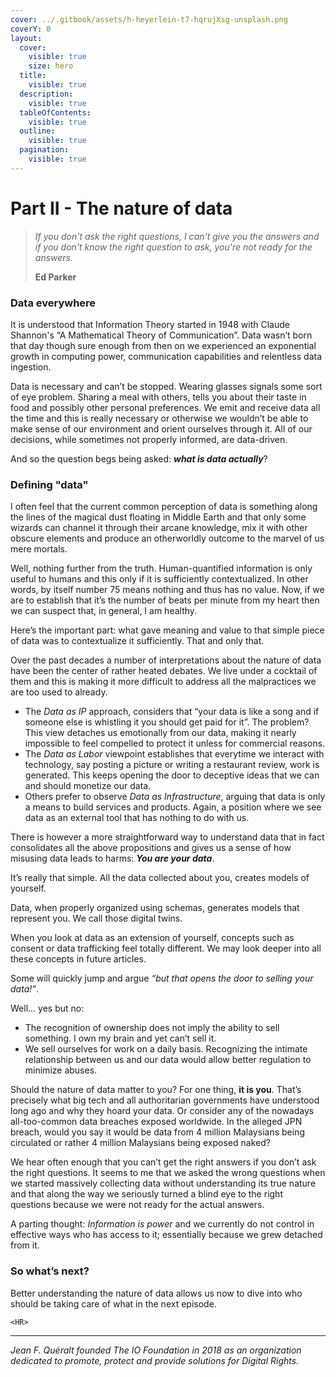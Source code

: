 ```yaml
---
cover: ../.gitbook/assets/h-heyerlein-t7-hqrujXsg-unsplash.png
coverY: 0
layout:
  cover:
    visible: true
    size: hero
  title:
    visible: true
  description:
    visible: true
  tableOfContents:
    visible: true
  outline:
    visible: true
  pagination:
    visible: true
---
```


# Part II - The nature of data

> _If you don't ask the right questions, I can't give you the answers and if you don't know the right question to ask, you're not ready for the answers._
>
> **Ed Parker**

### Data everywhere <a href="#id-133ccca4-bc7a-4a4c-90a4-e4a57df19183" id="id-133ccca4-bc7a-4a4c-90a4-e4a57df19183"></a>

It is understood that Information Theory started in 1948 with Claude Shannon's “A Mathematical Theory of Communication”. Data wasn’t born that day though sure enough from then on we experienced an exponential growth in computing power, communication capabilities and relentless data ingestion.

Data is necessary and can’t be stopped. Wearing glasses signals some sort of eye problem. Sharing a meal with others, tells you about their taste in food and possibly other personal preferences. We emit and receive data all the time and this is really necessary or otherwise we wouldn’t be able to make sense of our environment and orient ourselves through it. All of our decisions, while sometimes not properly informed, are data-driven.

And so the question begs being asked: _**what is data actually**_?

### Defining "data" <a href="#id-03208a70-254e-4d5d-b594-ad1a7b10914c" id="id-03208a70-254e-4d5d-b594-ad1a7b10914c"></a>

I often feel that the current common perception of data is something along the lines of the magical dust floating in Middle Earth and that only some wizards can channel it through their arcane knowledge, mix it with other obscure elements and produce an otherworldly outcome to the marvel of us mere mortals.

Well, nothing further from the truth. Human-quantified information is only useful to humans and this only if it is sufficiently contextualized. In other words, by itself number 75 means nothing and thus has no value. Now, if we are to establish that it’s the number of beats per minute from my heart then we can suspect that, in general, I am healthy.

Here’s the important part: what gave meaning and value to that simple piece of data was to contextualize it sufficiently. That and only that.

Over the past decades a number of interpretations about the nature of data have been the center of rather heated debates. We live under a cocktail of them and this is making it more difficult to address all the malpractices we are too used to already.

* The _Data as IP_ approach, considers that “your data is like a song and if someone else is whistling it you should get paid for it”. The problem? This view detaches us emotionally from our data, making it nearly impossible to feel compelled to protect it unless for commercial reasons.
* The _Data as Labor_ viewpoint establishes that everytime we interact with technology, say posting a picture or writing a restaurant review, work is generated. This keeps opening the door to deceptive ideas that we can and should monetize our data.
* Others prefer to observe _Data as Infrastructure_, arguing that data is only a means to build services and products. Again, a position where we see data as an external tool that has nothing to do with us.

There is however a more straightforward way to understand data that in fact consolidates all the above propositions and gives us a sense of how misusing data leads to harms: _**You are your data**_.

It’s really that simple. All the data collected about you, creates models of yourself.&#x20;

Data, when properly organized using schemas, generates models that represent you. We call those digital twins.

When you look at data as an extension of yourself, concepts such as consent or data trafficking feel totally different. We may look deeper into all these concepts in future articles.

Some will quickly jump and argue _“but that opens the door to selling your data!”_.

Well… yes but no:

* The recognition of ownership does not imply the ability to sell something. I own my brain and yet can’t sell it.
* We sell ourselves for work on a daily basis. Recognizing the intimate relationship between us and our data would allow better regulation to minimize abuses.

Should the nature of data matter to you? For one thing, **it is you**. That’s precisely what big tech and all authoritarian governments have understood long ago and why they hoard your data. Or consider any of the nowadays all-too-common data breaches exposed worldwide. In the alleged JPN breach, would you say it would be data from 4 million Malaysians being circulated or rather 4 million Malaysians being exposed naked?

We hear often enough that you can’t get the right answers if you don’t ask the right questions. It seems to me that we asked the wrong questions when we started massively collecting data without understanding its true nature and that along the way we seriously turned a blind eye to the right questions because we were not ready for the actual answers.

A parting thought: _Information is power_ and we currently do not control in effective ways who has access to it; essentially because we grew detached from it.

### So what’s next? <a href="#bef13c5f-5097-4bdb-a899-2c80f724f536" id="bef13c5f-5097-4bdb-a899-2c80f724f536"></a>

Better understanding the nature of data allows us now to dive into who should be taking care of what in the next episode.

```
<HR>
```

***

_Jean F. Quéralt founded The IO Foundation in 2018 as an organization dedicated to promote, protect and provide solutions for Digital Rights._
